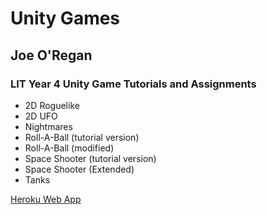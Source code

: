 # Unity Games
## Joe O'Regan
### LIT Year 4 Unity Game Tutorials and Assignments

* 2D Roguelike
* 2D UFO
* Nightmares
* Roll-A-Ball (tutorial version)
* Roll-A-Ball (modified)
* Space Shooter (tutorial version)
* Space Shooter (Extended)
* Tanks

[Heroku Web App](https://jor-unity.herokuapp.com/)
